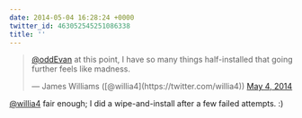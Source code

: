 ```yaml
---
date: 2014-05-04 16:28:24 +0000
twitter_id: 463052545251086338
title: ''
---
```


<blockquote class="twitter-tweet"><p lang="en" dir="ltr"><a href="https://twitter.com/oddEvan?ref_src=twsrc%5Etfw">@oddEvan</a> at this point, I have so many things half-installed that going further feels like madness.</p>&mdash; James Williams ([@willia4](https://twitter.com/willia4)) <a href="https://twitter.com/willia4/status/463052333803655168?ref_src=twsrc%5Etfw">May 4, 2014</a></blockquote>
<script async src="https://platform.twitter.com/widgets.js" charset="utf-8"></script>

[@willia4](https://twitter.com/willia4) fair enough; I did a wipe-and-install after a few failed attempts. :)
